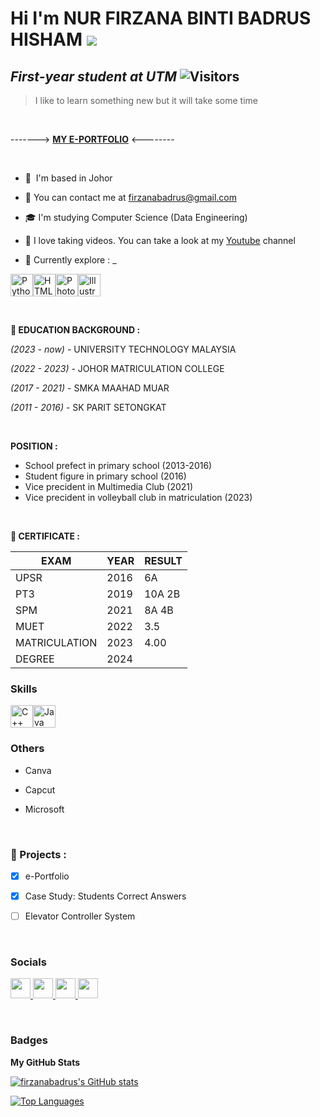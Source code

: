 Hi I'm NUR FIRZANA BINTI BADRUS HISHAM ![](https://user-images.githubusercontent.com/18350557/176309783-0785949b-9127-417c-8b55-ab5a4333674e.gif)
===============================================================================================================================

_First-year student at UTM_  ![Visitors](https://api.visitorbadge.io/api/visitors?path=https%3A%2F%2Fgithub.com%2Ffirzanabadrus%2Ffirzanabadrus&labelColor=%23d9e3f0&countColor=%23697689&style=flat)
---------------------------------

>I like to learn something new but it will take some time

<br>

 -------> [**MY E-PORTFOLIO**](https://firzanabadrus.github.io/) <--------
 
 <br>

* 📍  I'm based in Johor
* 📧 You can contact me at [firzanabadrus@gmail.com](mailto:firzanabadrus@gmail.com)
* 🎓 I'm studying Computer Science (Data Engineering) 
* 📸 I love taking videos. You can take a look at my [Youtube](https://www.youtube.com/channel/UCkmqGhFS8CXs_pXc5eV2d_Q) channel
 
* 👾  Currently explore : _
<p align="left">
<a href="https://www.python.org/" target="_blank" rel="noreferrer"><img src="https://raw.githubusercontent.com/danielcranney/readme-generator/main/public/icons/skills/python-colored.svg" width="36" height="36" alt="Python" /></a><a href="https://developer.mozilla.org/en-US/docs/Glossary/HTML5" target="_blank" rel="noreferrer"><img src="https://raw.githubusercontent.com/danielcranney/readme-generator/main/public/icons/skills/html5-colored.svg" width="36" height="36" alt="HTML5" /></a><a href="https://www.adobe.com/uk/products/photoshop.html" target="_blank" rel="noreferrer"><img src="https://raw.githubusercontent.com/danielcranney/readme-generator/main/public/icons/skills/photoshop-colored.svg" width="36" height="36" alt="Photoshop" /></a><a href="https://www.adobe.com/uk/products/illustrator.html" target="_blank" rel="noreferrer"><img src="https://raw.githubusercontent.com/danielcranney/readme-generator/main/public/icons/skills/illustrator-colored.svg" width="36" height="36" alt="Illustrator" /></a>
</p>


<br>


**📖 EDUCATION BACKGROUND :**  

_(2023 - now)_ - UNIVERSITY TECHNOLOGY MALAYSIA  

_(2022 - 2023)_ - JOHOR MATRICULATION COLLEGE

_(2017 - 2021)_ - SMKA MAAHAD MUAR 

_(2011 - 2016)_ - SK PARIT SETONGKAT

<br>

**POSITION :**

- School prefect in primary school (2013-2016)
- Student figure in primary school (2016)
- Vice precident in Multimedia Club (2021)
- Vice precident in volleyball club in matriculation (2023)

<br>

**📃 CERTIFICATE :**

| EXAM                                   | YEAR    | RESULT            |                                      
|----------------------------------------|---------|-------------------|
| UPSR                                   | 2016    | 6A                |
| PT3                                    | 2019    | 10A 2B            | 
| SPM                                    | 2021    | 8A 4B             | 
| MUET                                   | 2022    | 3.5               | 
| MATRICULATION                          | 2023    | 4.00              |
| DEGREE                                 | 2024    |                   | 


### Skills
  
<p align="left">
<a href="https://docs.microsoft.com/en-us/cpp/?view=msvc-170" target="_blank" rel="noreferrer"><img src="https://raw.githubusercontent.com/danielcranney/readme-generator/main/public/icons/skills/cplusplus-colored.svg" width="36" height="36" alt="C++" /></a><a href="https://www.oracle.com/java/" target="_blank" rel="noreferrer"><img src="https://raw.githubusercontent.com/danielcranney/readme-generator/main/public/icons/skills/java-colored.svg" width="36" height="36" alt="Java" /></a>
</p>


### Others
* Canva
* Capcut
* Microsoft

  <br>

### 📁 Projects :
 - [x] e-Portfolio
  
 - [x] Case Study: Students Correct Answers
  
 - [ ] Elevator Controller System

<br>

### Socials

<p align="left">
  <a href="https://discord.com/users/tewinkz" target="_blank" rel="noreferrer">
    <picture>
      <source media="(prefers-color-scheme: dark)" srcset="undefined" />
      <source media="(prefers-color-scheme: light)" srcset="https://raw.githubusercontent.com/danielcranney/readme-generator/main/public/icons/socials/discord.svg" />
      <img src="https://raw.githubusercontent.com/danielcranney/readme-generator/main/public/icons/socials/discord.svg" width="32" height="32" />
    </picture>
  </a>
  
  <a href="https://www.github.com/firzanabadrus" target="_blank" rel="noreferrer">
    <picture>
      <source media="(prefers-color-scheme: dark)" srcset="https://raw.githubusercontent.com/danielcranney/readme-generator/main/public/icons/socials/github-dark.svg" />
      <source media="(prefers-color-scheme: light)" srcset="https://raw.githubusercontent.com/danielcranney/readme-generator/main/public/icons/socials/github.svg" />
      <img src="https://raw.githubusercontent.com/danielcranney/readme-generator/main/public/icons/socials/github.svg" width="32" height="32" />
    </picture>
  </a>
  
  <a href="https://www.linkedin.com/in/firzana-badrus" target="_blank" rel="noreferrer">
    <picture>
      <source media="(prefers-color-scheme: dark)" srcset="https://raw.githubusercontent.com/danielcranney/readme-generator/main/public/icons/socials/linkedin-dark.svg" />
      <source media="(prefers-color-scheme: light)" srcset="https://raw.githubusercontent.com/danielcranney/readme-generator/main/public/icons/socials/linkedin.svg" />
      <img src="https://raw.githubusercontent.com/danielcranney/readme-generator/main/public/icons/socials/linkedin.svg" width="32" height="32" />
    </picture>
  </a>
  
  <a href="https://www.youtube.com/@firzana1610" target="_blank" rel="noreferrer">
    <picture>
      <source media="(prefers-color-scheme: dark)" srcset="undefined" />
      <source media="(prefers-color-scheme: light)" srcset="https://raw.githubusercontent.com/danielcranney/readme-generator/main/public/icons/socials/youtube.svg" />
      <img src="https://raw.githubusercontent.com/danielcranney/readme-generator/main/public/icons/socials/youtube.svg" width="32" height="32" />
    </picture>
  </a>

 <p align="left">
  <!-- ... (existing social media icons) ... -->

<br>

 ### Badges

<b>My GitHub Stats</b>

<a href="http://www.github.com/firzanabadrus"><img src="https://github-readme-stats.vercel.app/api?username=firzanabadrus&show_icons=true&hide=stars,prs,issues,contribs&title_color=64748b&text_color=ffffff&icon_color=ef4444&bg_color=171717&hide_border=true&show_icons=true" alt="firzanabadrus's GitHub stats" /></a>

<a href="https://github.com/firzanabadrus" align="left"><img src="https://github-readme-stats.vercel.app/api/top-langs/?username=firzanabadrus&langs_count=10&title_color=64748b&text_color=ffffff&icon_color=ef4444&bg_color=171717&hide_border=true&locale=en&custom_title=Top%20%Languages" alt="Top Languages" /></a>



